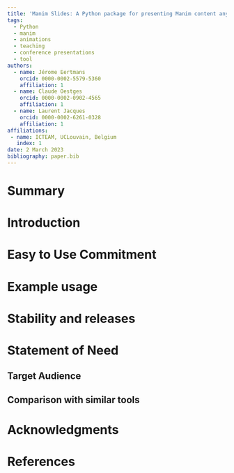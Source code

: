 ```yaml
---
title: 'Manim Slides: A Python package for presenting Manim content anywhere'
tags:
  - Python
  - manim
  - animations
  - teaching
  - conference presentations
  - tool
authors:
  - name: Jérome Eertmans
    orcid: 0000-0002-5579-5360
    affiliation: 1
  - name: Claude Oestges
    orcid: 0000-0002-0902-4565
    affiliation: 1
  - name: Laurent Jacques
    orcid: 0000-0002-6261-0328
    affiliation: 1
affiliations:
 - name: ICTEAM, UCLouvain, Belgium
   index: 1
date: 2 March 2023
bibliography: paper.bib
---
```


# Summary

# Introduction

# Easy to Use Commitment

# Example usage

# Stability and releases

# Statement of Need

## Target Audience

## Comparison with similar tools

# Acknowledgments

# References
